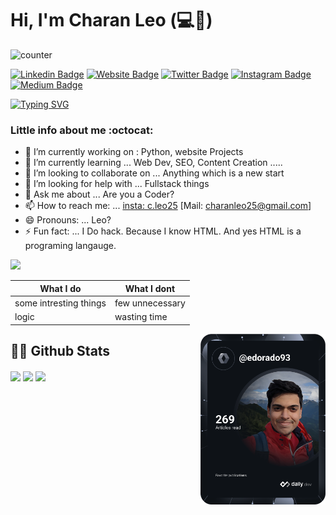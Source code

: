# Hi, I'm Charan Leo (:computer::beer:)

![counter](https://enn1pyav5hvt0a.m.pipedream.net)



[![Linkedin Badge](https://img.shields.io/badge/-LinkedIn-0e76a8?style=flat-square&logo=Linkedin&logoColor=white)](https://linkedin.com/in/edorado93)
[![Website Badge](https://img.shields.io/badge/Website-3b5998?style=flat-square&logo=google-chrome&logoColor=white)](https://edorado93.github.io/)
[![Twitter Badge](https://img.shields.io/badge/-Twitter-00acee?style=flat-square&logo=Twitter&logoColor=white)](https://twitter.com/edorado93)
[![Instagram Badge](https://img.shields.io/badge/-Instagram-e4405f?style=flat-square&logo=Instagram&logoColor=white)](https://instagram.com/thisboyhasnoshame/)
[![Medium Badge](https://img.shields.io/badge/Medium-12100E?style=flat-square&logo=Medium&logoColor=white)](https://medium.com/@sachinmalhotra)

[![Typing SVG](https://readme-typing-svg.herokuapp.com?font=comfortaa&color=%23F77B93&size=25&height=40&lines=Nice+to+e-meet+you!;I'm+a+Software+Engineer;Tech+and+Travel+Blogger;and+a+homemade+chef%3F)](https://git.io/typing-svg)

### Little info about me :octocat:

- 🔭 I’m currently working on : Python, website Projects
- 🌱 I’m currently learning ... Web Dev, SEO, Content Creation .....
- 👯 I’m looking to collaborate on ... Anything which is a new start
- 🤔 I’m looking for help with ... Fullstack things
- 💬 Ask me about ... Are you a Coder?
- 📫 How to reach me: ... [insta: c.leo25](https://instagram.com/c.leo25) [Mail: charanleo25@gmail.com]
- 😄 Pronouns: ... Leo?
- ⚡ Fun fact: ... I Do hack. Because I know HTML. And yes HTML is a programing langauge.

<p align="left">
  <img src="https://quotes-github-readme.vercel.app/api?type=horizontal&theme=light)](https://github.com/piyushsuthar/github-readme-quotes" />
</p>
 
What I do | What I dont
------------ | -------------
some intresting things | few unnecessary
logic | wasting time


<a href="https://app.daily.dev/cleo25"><img src="https://github.com/edorado93/edorado93/blob/main/devcard.svg" width="200" align="right" alt="Charan Leo's Dev Card"/></a>

## 👨‍💻 Github Stats

<img align="center" src="https://github-readme-stats.vercel.app/api?username=charanleo25&show_icons=true&theme=dracula" />

<img align="center" src="https://github-readme-stats.vercel.app/api/top-langs/?username=charanleo25&layout=compact" />


<img align="center" src="https://camo.githubusercontent.com/c1ae10a8787aa4a8e7d434ff7ecb5d47695e1c7c7fee85253fb6b54f260eef95/68747470733a2f2f63617073756c652d72656e6465722e76657263656c2e6170702f6170693f747970653d776176696e6726636f6c6f723d6772616469656e74266865696768743d3131302673656374696f6e3d666f6f74657226616e696d6174696f6e3d7477696e6b6c696e67" />

